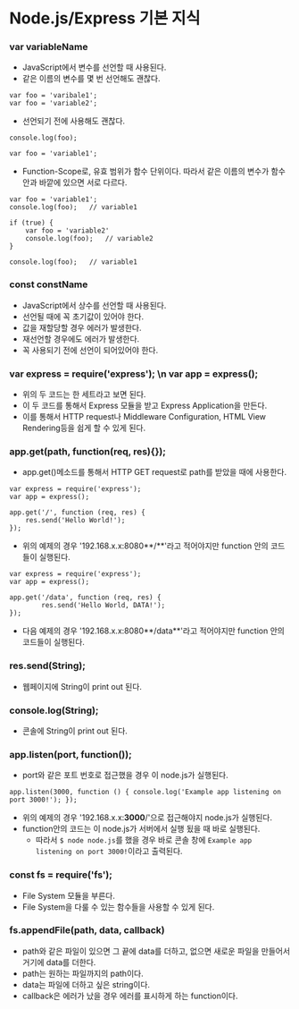 Node.js/Express 기본 지식
==========================

### var variableName ###

* JavaScript에서 변수를 선언할 때 사용된다.
* 같은 이름의 변수를 몇 번 선언해도 괜찮다.
~~~
var foo = 'varibale1';
var foo = 'variable2';
~~~

* 선언되기 전에 사용해도 괜찮다.
~~~
console.log(foo);

var foo = 'variable1';
~~~

* Function-Scope로, 유효 범위가 함수 단위이다. 따라서 같은 이름의 변수가 함수 안과 바깥에 있으면 서로 다르다.
~~~
var foo = 'variable1';
console.log(foo);	// variable1

if (true) {
	var foo = 'variable2'
	console.log(foo);	// variable2
}

console.log(foo);	// variable1
~~~

### const constName ###

* JavaScript에서 상수를 선언할 때 사용된다.
* 선언될 때에 꼭 초기값이 있어야 한다.
* 값을 재할당할 경우 에러가 발생한다.
* 재선언할 경우에도 에러가 발생한다.
* 꼭 사용되기 전에 선언이 되어있어야 한다.

### var express = require('express'); \n var app = express(); ###

* 위의 두 코드는 한 세트라고 보면 된다.
* 이 두 코드를 통해서 Express 모듈을 받고 Express Application을 만든다.
* 이를 통해서 HTTP request나 Middleware Configuration, HTML View Rendering등을 쉽게 할 수 있게 된다.

### app.get(path, function(req, res){}); ###

* app.get()메소드를 통해서 HTTP GET request로 path를 받았을 때에 사용한다.
~~~
var express = require('express');
var app = express();

app.get('/', function (req, res) {
	res.send('Hello World!');
});
~~~
* 위의 예제의 경우 '192.168.x.x:8080**/**'라고 적어야지만 function 안의 코드들이 실행된다.

~~~
var express = require('express');
var app = express();

app.get('/data', function (req, res) {
        res.send('Hello World, DATA!');
});
~~~
* 다음 예제의 경우 '192.168.x.x:8080**/data**'라고 적어야지만 function 안의 코드들이 실행된다.

### res.send(String); ###

* 웹페이지에 String이 print out 된다.

### console.log(String); ###

* 콘솔에 String이 print out 된다.

### app.listen(port, function()); ###

* port와 같은 포트 번호로 접근했을 경우 이 node.js가 실행된다.

~~~
app.listen(3000, function () { console.log('Example app listening on port 3000!'); });
~~~
* 위의 예제의 경우 '192.168.x.x:**3000**/'으로 접근해야지 node.js가 실행된다.
* function안의 코드는 이 node.js가 서버에서 실행 됬을 때 바로 실행된다.
	* 따라서 `$ node node.js`를 했을 경우 바로 콘솔 창에 `Example app listening on port 3000!`이라고 출력된다.

### const fs = require('fs'); ###

* File System 모듈을 부른다.
* File System을 다룰 수 있는 함수들을 사용할 수 있게 된다.

### fs.appendFile(path, data, callback) ###

* path와 같은 파일이 있으면 그 끝에 data를 더하고, 없으면 새로운 파일을 만들어서 거기에 data를 더한다.
* path는 원하는 파일까지의 path이다.
* data는 파일에 더하고 싶은 string이다.
* callback은 에러가 났을 경우 에러를 표시하게 하는 function이다.
